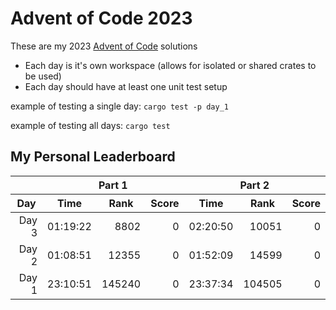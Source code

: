 # Advent of Code 2023

These are my 2023 [Advent of Code](https://adventofcode.com/) solutions

- Each day is it's own workspace (allows for isolated or shared crates to be used)
- Each day should have at least one unit test setup

example of testing a single day:
`cargo test -p day_1`

example of testing all days:
`cargo test`


## My Personal Leaderboard

<table>
    <thead>
        <tr>
            <th></th>
            <th colspan="3" style="text-align:center;">Part 1</th>
            <th colspan="3" style="text-align:center;">Part 2</th>
        </tr>
        <tr>
            <th style="text-align: center;">Day</th>
            <th style="text-align: center;">Time</th>
            <th style="text-align: center;">Rank</th>
            <th style="text-align: center;">Score</th>
            <th style="text-align: center;">Time</th>
            <th style="text-align: center;">Rank</th>
            <th style="text-align: center;">Score</th>
        </tr>
    </thead>
    <tbody>
        <tr>
            <td style="text-align: right;">Day 3</td>
            <td style="text-align: right;">01:19:22</td>
            <td style="text-align: right;">8802</td>
            <td style="text-align: right;">0</td>
            <td style="text-align: right;">02:20:50</td>
            <td style="text-align: right;">10051</td>
            <td style="text-align: right;">0</td>
        </tr>
        <tr>
            <td style="text-align: right;">Day 2</td>
            <td style="text-align: right;">01:08:51</td>
            <td style="text-align: right;">12355</td>
            <td style="text-align: right;">0</td>
            <td style="text-align: right;">01:52:09</td>
            <td style="text-align: right;">14599</td>
            <td style="text-align: right;">0</td>
        </tr>
        <tr>
            <td style="text-align: right;">Day 1</td>
            <td style="text-align: right;">23:10:51</td>
            <td style="text-align: right;">145240</td>
            <td style="text-align: right;">0</td>
            <td style="text-align: right;">23:37:34</td>
            <td style="text-align: right;">104505</td>
            <td style="text-align: right;">0</td>
        </tr>
    </tbody>
</table>